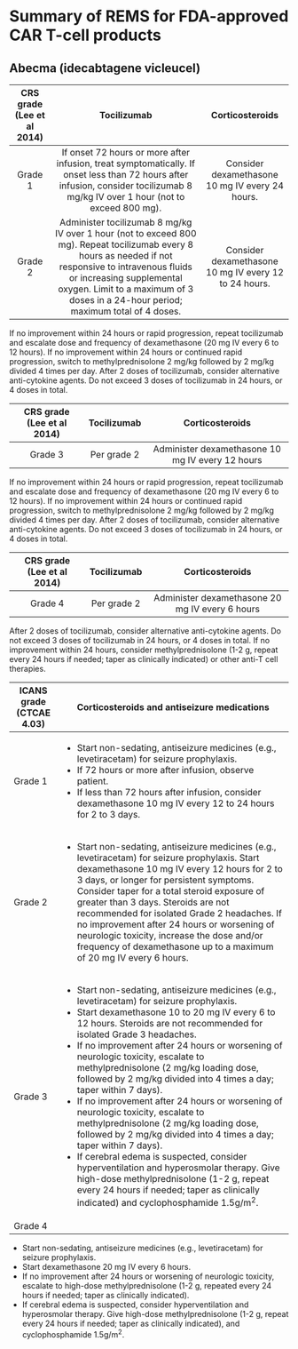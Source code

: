 # Summary of REMS for FDA-approved CAR T-cell products

## Abecma (idecabtagene vicleucel)
|CRS grade (Lee et al 2014)| Tocilizumab   | Corticosteroids |
|:----:|     :----:    |  :----:         |
|Grade 1| If onset 72 hours or more after infusion, treat symptomatically. If onset less than 72 hours after infusion, consider tocilizumab 8 mg/kg IV over 1 hour (not to exceed 800 mg).| Consider dexamethasone 10 mg IV every 24 hours.|
|Grade 2|Administer tocilizumab 8 mg/kg IV over 1 hour (not to exceed 800 mg). Repeat tocilizumab every 8 hours as needed if not responsive to intravenous fluids or increasing supplemental oxygen. Limit to a maximum of 3 doses in a 24-hour period; maximum total of 4 doses.|Consider dexamethasone 10 mg IV every 12 to 24 hours.
  
If no improvement within 24 hours or rapid progression, repeat tocilizumab and escalate dose and frequency of dexamethasone (20 mg IV every 6 to 12 hours). If no improvement within 24 hours or continued rapid progression, switch to methylprednisolone 2 mg/kg followed by 2 mg/kg divided 4 times per day. After 2 doses of tocilizumab, consider alternative anti-cytokine agents. Do not exceed 3 doses of tocilizumab in 24 hours, or 4 doses in total.

|CRS grade (Lee et al 2014)| Tocilizumab   | Corticosteroids |
|:----:|     :----:    |  :----:         |
| Grade 3 | Per grade 2 | Administer dexamethasone 10 mg IV every 12 hours |

If no improvement within 24 hours or rapid progression, repeat tocilizumab and escalate dose and frequency of dexamethasone (20 mg IV every 6 to 12 hours). If no improvement within 24 hours or continued rapid progression, switch to methylprednisolone 2 mg/kg followed by 2 mg/kg divided 4 times per day. After 2 doses of tocilizumab, consider alternative anti-cytokine agents. Do not exceed 3 doses of tocilizumab in 24 hours, or 4 doses in total.

|CRS grade (Lee et al 2014)| Tocilizumab   | Corticosteroids |
|:----:|     :----:    |  :----:         |
| Grade 4 | Per grade 2 | Administer dexamethasone 20 mg IV every 6 hours |

After 2 doses of tocilizumab, consider alternative anti-cytokine agents. Do not exceed 3 doses of tocilizumab in 24 hours, or 4 doses in total. If no improvement within 24 hours, consider methylprednisolone (1-2 g, repeat every 24 hours if needed; taper as clinically indicated) or other anti-T cell therapies.

|ICANS grade (CTCAE 4.03)|Corticosteroids and antiseizure medications|
|----|----|
|Grade 1|<ul><li>Start non-sedating, antiseizure medicines (e.g., levetiracetam) for seizure prophylaxis.</li><li>If 72 hours or more after infusion, observe patient.</li><li> If less than 72 hours after infusion, consider dexamethasone 10 mg IV every 12 to 24 hours for 2 to 3 days.</li></ul>|
|Grade 2|<ul><li>Start non-sedating, antiseizure medicines (e.g., levetiracetam) for seizure prophylaxis. Start dexamethasone 10 mg IV every 12 hours for 2 to 3 days, or longer for persistent symptoms. Consider taper for a total steroid exposure of greater than 3 days. Steroids are not recommended for isolated Grade 2 headaches. If no improvement after 24 hours or worsening of neurologic toxicity, increase the dose and/or frequency of dexamethasone up to a maximum of 20 mg IV every 6 hours.|
|Grade 3|<ul><li>Start non-sedating, antiseizure medicines (e.g., levetiracetam) for seizure prophylaxis.</li><li>Start dexamethasone 10 to 20 mg IV every 6 to 12 hours. Steroids are not recommended for isolated Grade 3 headaches.</li><li>If no improvement after 24 hours or worsening of neurologic toxicity, escalate to methylprednisolone (2 mg/kg loading dose, followed by 2 mg/kg divided into 4 times a day; taper within 7 days).</li><li>If no improvement after 24 hours or worsening of neurologic toxicity, escalate to methylprednisolone (2 mg/kg loading dose, followed by 2 mg/kg divided into 4 times a day; taper within 7 days).</li><li>If cerebral edema is suspected, consider hyperventilation and hyperosmolar therapy. Give high-dose methylprednisolone (1-2 g, repeat every 24 hours if needed; taper as clinically indicated) and cyclophosphamide 1.5g/m<sup>2</sup>.</li></ul>|
|Grade 4| 
- Start non-sedating, antiseizure medicines (e.g., levetiracetam) for seizure prophylaxis.
- Start dexamethasone 20 mg IV every 6 hours.
- If no improvement after 24 hours or worsening of neurologic toxicity, escalate to high-dose methylprednisolone (1-2 g, repeated every 24 hours if needed; taper as clinically indicated).
- If cerebral edema is suspected, consider hyperventilation and hyperosmolar therapy. Give high-dose methylprednisolone (1-2 g, repeat every 24 hours if needed; taper as clinically indicated), and cyclophosphamide 1.5g/m<sup>2</sup>.


